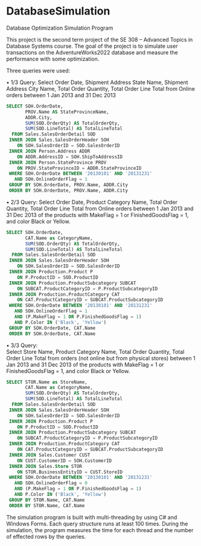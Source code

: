 # DatabaseSimulation
Database Optimization Simulation Program

This project is the second term project of the SE 308 – Advanced Topics in Database Systems course. The goal of the project is to simulate user transactions on the AdventureWorks2022 database and measure the performance with some optimization. 

Three queries were used:

•	1/3 Query: 
Select Order Date, Shipment Address State Name, Shipment Address City Name, Total Order Quantity, Total Order Line Total from Online orders between 1 Jan 2013 and 31 Dec 2013 
``` sql
SELECT SOH.OrderDate,  
       PROV.Name AS StateProvinceName,  
       ADDR.City,  
       SUM(SOD.OrderQty) AS TotalOrderQty,  
       SUM(SOD.LineTotal) AS TotalLineTotal  
  FROM Sales.SalesOrderDetail SOD  
 INNER JOIN Sales.SalesOrderHeader SOH  
    ON SOH.SalesOrderID = SOD.SalesOrderID  
 INNER JOIN Person.Address ADDR  
    ON ADDR.AddressID = SOH.ShipToAddressID  
 INNER JOIN Person.StateProvince PROV  
    ON PROV.StateProvinceID = ADDR.StateProvinceID  
 WHERE SOH.OrderDate BETWEEN '20130101' AND '20131231'  
   AND SOH.OnlineOrderFlag = 1  
 GROUP BY SOH.OrderDate, PROV.Name, ADDR.City  
 ORDER BY SOH.OrderDate, PROV.Name, ADDR.City
```

•	2/3 Query: 
Select Order Date, Product Category Name, Total Order Quantity, Total Order Line Total from Online orders between 1 Jan 2013 and 31 Dec 2013 of the products with MakeFlag = 1 or FinishedGoodsFlag = 1, and color Black or Yellow.
``` sql
SELECT SOH.OrderDate,  
       CAT.Name as CategoryName,  
       SUM(SOD.OrderQty) AS TotalOrderQty,  
       SUM(SOD.LineTotal) AS TotalLineTotal  
  FROM Sales.SalesOrderDetail SOD  
 INNER JOIN Sales.SalesOrderHeader SOH  
    ON SOH.SalesOrderID = SOD.SalesOrderID  
 INNER JOIN Production.Product P  
    ON P.ProductID = SOD.ProductID  
 INNER JOIN Production.ProductSubcategory SUBCAT  
    ON SUBCAT.ProductCategoryID = P.ProductSubcategoryID  
 INNER JOIN Production.ProductCategory CAT  
    ON CAT.ProductCategoryID = SUBCAT.ProductSubcategoryID  
 WHERE SOH.OrderDate BETWEEN '20130101' AND '20131231'  
   AND SOH.OnlineOrderFlag = 1
   AND (P.MakeFlag = 1 OR P.FinishedGoodsFlag = 1)  
   AND P.Color IN ('Black', 'Yellow')  
 GROUP BY SOH.OrderDate, CAT.Name  
 ORDER BY SOH.OrderDate, CAT.Name
```

•	3/3 Query:  
Select Store Name, Product Category Name, Total Order Quantity, Total Order Line Total from orders (not online but from physical stores) between 1 Jan 2013 and 31 Dec 2013 of the products with MakeFlag = 1 or FinishedGoodsFlag = 1, and color Black or Yellow.
``` sql
SELECT STOR.Name as StoreName,  
       CAT.Name as CategoryName,  
       SUM(SOD.OrderQty) AS TotalOrderQty,  
       SUM(SOD.LineTotal) AS TotalLineTotal  
  FROM Sales.SalesOrderDetail SOD
 INNER JOIN Sales.SalesOrderHeader SOH  
    ON SOH.SalesOrderID = SOD.SalesOrderID  
 INNER JOIN Production.Product P
    ON P.ProductID = SOD.ProductID
 INNER JOIN Production.ProductSubcategory SUBCAT
    ON SUBCAT.ProductCategoryID = P.ProductSubcategoryID  
 INNER JOIN Production.ProductCategory CAT  
    ON CAT.ProductCategoryID = SUBCAT.ProductSubcategoryID  
 INNER JOIN Sales.Customer CUST  
    ON CUST.CustomerID = SOH.CustomerID  
 INNER JOIN Sales.Store STOR  
    ON STOR.BusinessEntityID = CUST.StoreID
 WHERE SOH.OrderDate BETWEEN '20130101' AND '20131231'  
   AND SOH.OnlineOrderFlag = 0  
   AND (P.MakeFlag = 1 OR P.FinishedGoodsFlag = 1)  
   AND P.Color IN ('Black', 'Yellow')  
 GROUP BY STOR.Name, CAT.Name  
 ORDER BY STOR.Name, CAT.Name
```

The simulation program is built with multi-threading by using C# and Windows Forms. Each query structure runs at least 100 times. During the simulation, the program measures the time for each thread and the number of effected rows by the queries. 
